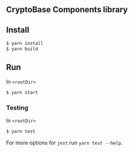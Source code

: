 CryptoBase Components library
---

## Install

```bash
$ yarn install
$ yarn build
```

## Run

In `<rootDir>`

```bash  
$ yarn start
```

### Testing

In `<rootDir>`

```bash
$ yarn test
```

For more options for `jest` run `yarn test --help`.
